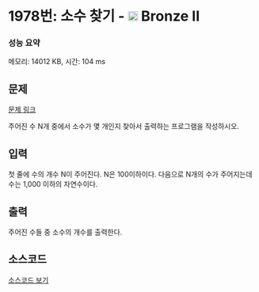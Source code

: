 # 1978번: 소수 찾기 - <img src="https://static.solved.ac/tier_small/4.svg" style="height:20px" /> Bronze II

<!-- performance -->
### 성능 요약
메모리: 14012 KB, 시간: 104 ms
<!-- end -->

## 문제

[문제 링크](https://boj.kr/1978)

<p>주어진 수 N개&nbsp;중에서&nbsp;소수가 몇 개인지 찾아서 출력하는 프로그램을 작성하시오.</p>

## 입력

<p>첫 줄에 수의 개수 N이 주어진다. N은 100이하이다. 다음으로 N개의 수가 주어지는데 수는 1,000 이하의 자연수이다.</p>

## 출력

<p>주어진 수들 중 소수의 개수를 출력한다.</p>

## 소스코드

[소스코드 보기](Main.java)